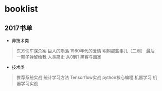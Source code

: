# booklist

## 2017书单
- 非技术类
 > 东方快车谋杀案
 > 巨人的陨落
 > 1980年代的爱情
 > 明朝那些事儿（二刷）
 > 最后一颗子弹留给我
 > 人类简史
 > 从0到1
 > 黑客与画家
  
- 技术类
 > 推荐系统实战
 > 统计学习方法
 > Tensorflow实战
 > python核心编程
 > 机器学习
 > 机器学习实战

